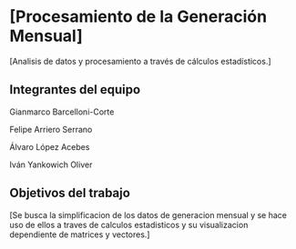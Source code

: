 # [Procesamiento de la Generación Mensual]

[Analisis de datos y procesamiento a través de cálculos estadísticos.]

## Integrantes del equipo

Gianmarco Barcelloni-Corte  

Felipe Arriero Serrano  

Álvaro López Acebes  

Iván Yankowich Oliver  

## Objetivos del trabajo

[Se busca la simplificacion de los datos de generacion mensual y se hace uso de ellos a traves de calculos estadisticos y su visualizacion dependiente de matrices y vectores.]
